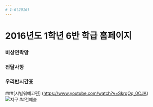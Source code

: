 ```yaml
---
# 1-6(2016)
---
```

# 2016년도 1학년 6반 학급 홈페이지  
### 비상연락망
### 전달사항
### 우리반시간표

###[시빌워예고편] (https://www.youtube.com/watch?v=SkrgOq_0CJA)
![지구](https://raw.githubusercontent.com/yeseul91/1-6_2016/gh-pages/images/earth.jpg)
##전예슬
